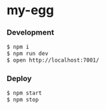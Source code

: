 # my-egg

<!-- add docs here for user -->

### Development

```bash
$ npm i
$ npm run dev
$ open http://localhost:7001/
```

### Deploy

```bash
$ npm start
$ npm stop
```


[egg]: https://eggjs.org